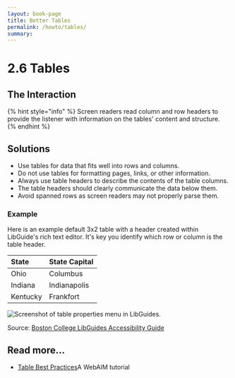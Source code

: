 ```yaml
---
layout: book-page
title: Better Tables
permalink: /howto/tables/
summary:
---
```

# 2.6 Tables

## The Interaction

{% hint style="info" %}
Screen readers read column and row headers to provide the listener with information on the tables' content and structure.
{% endhint %}

## Solutions

* Use tables for data that fits well into rows and columns.
* Do not use tables for formatting pages, links, or other information.
* Always use table headers to describe the contents of the table columns.
* The table headers should clearly communicate the data below them.
* Avoid spanned rows as screen readers may not properly parse them.

### Example

Here is an example default 3x2 table with a header created within LibGuide's rich text editor. It's key you identify which row or column is the table header.

| State | State Capital |
| :--- | :--- |
| Ohio | Columbus |
| Indiana | Indianapolis |
| Kentucky | Frankfort |

![Screenshot of table properties menu in LibGuides.](http://s3.amazonaws.com/libapps/accounts/3908/images/lg-tableheader.png)

Source: [Boston College LibGuides Accessibility Guide](http://libguides.bc.edu/guidestandards/accessibility)

## Read more...

* [Table Best Practices](http://webaim.org/techniques/tables/)A WebAIM tutorial
